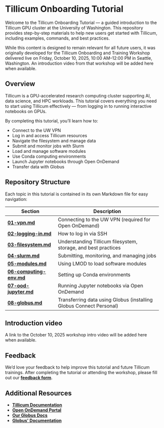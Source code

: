 # Tillicum Onboarding Tutorial

Welcome to the Tillicum Onboarding Tutorial — a guided introduction to the Tillicum GPU cluster at the University of Washington.
This repository provides step-by-step materials to help new users get started with Tillicum, including examples, commands, and best practices.

While this content is designed to remain relevant for all future users, it was originally developed for the Tillicum Onboarding and Training Workshop delivered live on Friday, October 10, 2025, 10:00 AM–12:00 PM in Seattle, Washington.
An introduction video from that workshop will be added here when available.

## Overview

Tillicum is a GPU-accelerated research computing cluster supporting AI, data science, and HPC workloads.
This tutorial covers everything you need to start using Tillicum effectively — from logging in to running interactive notebooks on GPUs.

By completing this tutorial, you’ll learn how to:

* Connect to the UW VPN
* Log in and access Tillicum resources
* Navigate the filesystem and manage data
* Submit and monitor jobs with Slurm
* Load and manage software modules
* Use Conda computing environments
* Launch Jupyter notebooks through Open OnDemand
* Transfer data with Globus

## Repository Structure
Each topic in this tutorial is contained in its own Markdown file for easy navigation:

| Section                                      | Description                                                         |
| -------------------------------------------- | ------------------------------------------------------------------- |
| [**<ins>01-vpn.md</ins>**](./01-VPN.md)                     | Connecting to the UW VPN (required for Open OnDemand)               |
| [**<ins>02-logging-in.md</ins>**](./02-Logging-in.md)       | How to log in via SSH                             |
| [**<ins>03-filesystem.md</ins>**](./03-Filesystem.md)       | Understanding Tillicum filesystem, storage, and best practices                   |
| [**<ins>04-slurm.md</ins>**](./04-Slurm.md)                 | Submitting, monitoring, and managing jobs                           |
| [**<ins>05-modules.md</ins>**](./05-Modules.md)             | Using LMOD to load software modules                                 |
| [**<ins>06-computing-env.md</ins>**](./06-Computing-env.md) | Setting up Conda environments                         |
| [**<ins>07-ood-jupyter.md</ins>**](./07-OOD-Jupyter.md)     | Running Jupyter notebooks via Open OnDemand                         |
| [**<ins>08-globus.md</ins>**](./08-Globus.md)               | Transferring data using Globus (installing Globus Connect Personal) |

## Introduction video

A link to the October 10, 2025 workshop intro video will be added here when available.

## Feedback

We’d love your feedback to help improve this tutorial and future Tillicum trainings.
After completing the tutorial or attending the workshop, please fill out our [**<ins>feedback form</ins>**](https://forms.office.com/r/bSXQpjYTQZ).

## Additional Resources

* [**<ins>Tillicum Documentation</ins>**](https://hyak.uw.edu/docs/tillicum/)
* [**<ins>Open OnDemand Portal</ins>**](https://hyak.uw.edu/docs/ood/start)
* [**<ins>Our Globus Docs</ins>**](https://hyak.uw.edu/docs/storage/globus)
* [**<ins>Globus' Documentation</ins>**](https://docs.globus.org/?_gl=1*da6xxk*_ga*ODMxMTMwMTg2LjE3NTg3MzQ0OTk.*_ga_7ZB89HGG0P*czE3NTk2MTAwNTAkbzckZzAkdDE3NTk2MTAwNTAkajYwJGwwJGgw)

